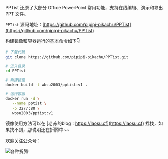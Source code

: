 PPTist 还原了大部分 Office PowerPoint 常用功能，支持在线编辑、演示和导出 PPT 文件。


`PPTist` 源码地址：[https://github.com/pipipi-pikachu/PPTist](https://github.com/pipipi-pikachu/PPTist)

构建镜像和容器运行的基本命令如下👇

```bash
# 下载代码
git clone https://github.com/pipipi-pikachu/PPTist.git

# 进入目录  
cd PPTist

# 构建镜像
docker build -t wbsu2003/pptist:v1 .

# 运行容器
docker run -d \
   --name pptist \
   -p 3277:80 \
   wbsu2003/pptist:v1
```

镜像使用方法可以在 [老苏的blog：https://laosu.cf](https://laosu.cf)  找找，如果找不到，那说明还在折腾中~~

欢迎关注公众号：

![各种折腾](https://laosu.cf/uploads/wechat-qcode.jpg)
